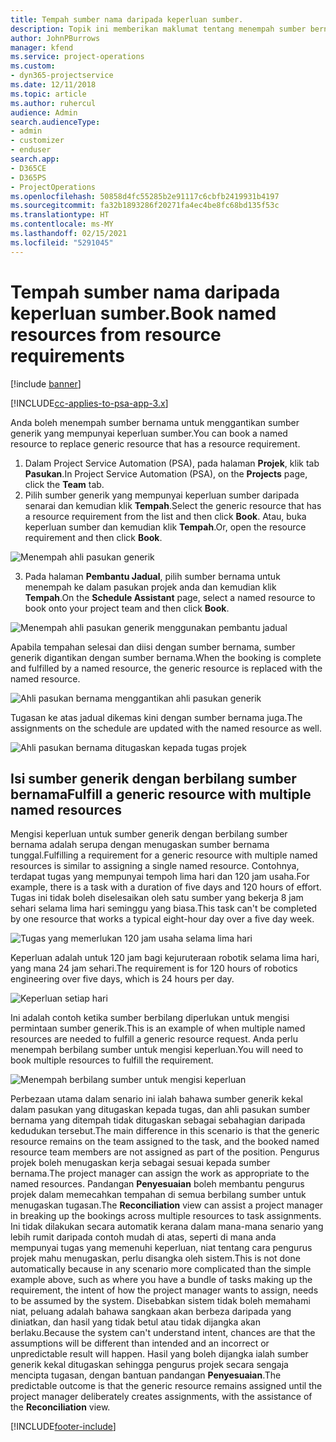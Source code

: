 ```yaml
---
title: Tempah sumber nama daripada keperluan sumber.
description: Topik ini memberikan maklumat tentang menempah sumber bernama untuk keperluan sumber generik.
author: JohnPBurrows
manager: kfend
ms.service: project-operations
ms.custom:
- dyn365-projectservice
ms.date: 12/11/2018
ms.topic: article
ms.author: ruhercul
audience: Admin
search.audienceType:
- admin
- customizer
- enduser
search.app:
- D365CE
- D365PS
- ProjectOperations
ms.openlocfilehash: 50858d4fc55285b2e91117c6cbfb2419931b4197
ms.sourcegitcommit: fa32b1893286f20271fa4ec4be8fc68bd135f53c
ms.translationtype: HT
ms.contentlocale: ms-MY
ms.lasthandoff: 02/15/2021
ms.locfileid: "5291045"
---
```

# <a name="book-named-resources-from-resource-requirements"></a><span data-ttu-id="08a86-103">Tempah sumber nama daripada keperluan sumber.</span><span class="sxs-lookup"><span data-stu-id="08a86-103">Book named resources from resource requirements</span></span>

[!include [banner](../includes/psa-now-project-operations.md)]

[!INCLUDE[cc-applies-to-psa-app-3.x](../includes/cc-applies-to-psa-app-3x.md)]

<span data-ttu-id="08a86-104">Anda boleh menempah sumber bernama untuk menggantikan sumber generik yang mempunyai keperluan sumber.</span><span class="sxs-lookup"><span data-stu-id="08a86-104">You can book a named resource to replace generic resource that has a resource requirement.</span></span>

1. <span data-ttu-id="08a86-105">Dalam Project Service Automation (PSA), pada halaman **Projek**, klik tab **Pasukan**.</span><span class="sxs-lookup"><span data-stu-id="08a86-105">In Project Service Automation (PSA), on the **Projects** page, click the **Team** tab.</span></span>
2. <span data-ttu-id="08a86-106">Pilih sumber generik yang mempunyai keperluan sumber daripada senarai dan kemudian klik **Tempah**.</span><span class="sxs-lookup"><span data-stu-id="08a86-106">Select the generic resource that has a resource requirement from the list and then click **Book**.</span></span> <span data-ttu-id="08a86-107">Atau, buka keperluan sumber dan kemudian klik **Tempah**.</span><span class="sxs-lookup"><span data-stu-id="08a86-107">Or, open the resource requirement and then click **Book**.</span></span>


![Menempah ahli pasukan generik](media/RM-how-to-14.png)


3. <span data-ttu-id="08a86-109">Pada halaman **Pembantu Jadual**, pilih sumber bernama untuk menempah ke dalam pasukan projek anda dan kemudian klik **Tempah**.</span><span class="sxs-lookup"><span data-stu-id="08a86-109">On the **Schedule Assistant** page, select a named resource to book onto your project team and then click **Book**.</span></span>

![Menempah ahli pasukan generik menggunakan pembantu jadual](media/RM-how-to-15.png)

<span data-ttu-id="08a86-111">Apabila tempahan selesai dan diisi dengan sumber bernama, sumber generik digantikan dengan sumber bernama.</span><span class="sxs-lookup"><span data-stu-id="08a86-111">When the booking is complete and fulfilled by a named resource, the generic resource is replaced with the named resource.</span></span>

![Ahli pasukan bernama menggantikan ahli pasukan generik](media/RM-how-to-16.png)

<span data-ttu-id="08a86-113">Tugasan ke atas jadual dikemas kini dengan sumber bernama juga.</span><span class="sxs-lookup"><span data-stu-id="08a86-113">The assignments on the schedule are updated with the named resource as well.</span></span>

![Ahli pasukan bernama ditugaskan kepada tugas projek](media/RM-how-to-17.png)

## <a name="fulfill-a-generic-resource-with-multiple-named-resources"></a><span data-ttu-id="08a86-115">Isi sumber generik dengan berbilang sumber bernama</span><span class="sxs-lookup"><span data-stu-id="08a86-115">Fulfill a generic resource with multiple named resources</span></span>
<span data-ttu-id="08a86-116">Mengisi keperluan untuk sumber generik dengan berbilang sumber bernama adalah serupa dengan menugaskan sumber bernama tunggal.</span><span class="sxs-lookup"><span data-stu-id="08a86-116">Fulfilling a requirement for a generic resource with multiple named resources is similar to assigning a single named resource.</span></span> <span data-ttu-id="08a86-117">Contohnya, terdapat tugas yang mempunyai tempoh lima hari dan 120 jam usaha.</span><span class="sxs-lookup"><span data-stu-id="08a86-117">For example, there is a task with a duration of five days and 120 hours of effort.</span></span> <span data-ttu-id="08a86-118">Tugas ini tidak boleh diselesaikan oleh satu sumber yang bekerja 8 jam sehari selama lima hari seminggu yang biasa.</span><span class="sxs-lookup"><span data-stu-id="08a86-118">This task can't be completed by one resource that works a typical eight-hour day over a five day week.</span></span> 

![Tugas yang memerlukan 120 jam usaha selama lima hari](media/RM-how-to-21.png)

<span data-ttu-id="08a86-120">Keperluan adalah untuk 120 jam bagi kejuruteraan robotik selama lima hari, yang mana 24 jam sehari.</span><span class="sxs-lookup"><span data-stu-id="08a86-120">The requirement is for 120 hours of robotics engineering over five days, which is 24 hours per day.</span></span>

![Keperluan setiap hari](media/RM-how-to-22.png)

<span data-ttu-id="08a86-122">Ini adalah contoh ketika sumber berbilang diperlukan untuk mengisi permintaan sumber generik.</span><span class="sxs-lookup"><span data-stu-id="08a86-122">This is an example of when multiple named resources are needed to fulfill a generic resource request.</span></span> <span data-ttu-id="08a86-123">Anda perlu menempah berbilang sumber untuk mengisi keperluan.</span><span class="sxs-lookup"><span data-stu-id="08a86-123">You will need to book multiple resources to fulfill the requirement.</span></span>

![Menempah berbilang sumber untuk mengisi keperluan](media/RM-how-to-23.png)

<span data-ttu-id="08a86-125">Perbezaan utama dalam senario ini ialah bahawa sumber generik kekal dalam pasukan yang ditugaskan kepada tugas, dan ahli pasukan sumber bernama yang ditempah tidak ditugaskan sebagai sebahagian daripada kedudukan tersebut.</span><span class="sxs-lookup"><span data-stu-id="08a86-125">The main difference in this scenario is that the generic resource remains on the team assigned to the task, and the booked named resource team members are not assigned as part of the position.</span></span> <span data-ttu-id="08a86-126">Pengurus projek boleh menugaskan kerja sebagai sesuai kepada sumber bernama.</span><span class="sxs-lookup"><span data-stu-id="08a86-126">The project manager can assign the work as appropriate to the named resources.</span></span> <span data-ttu-id="08a86-127">Pandangan **Penyesuaian** boleh membantu pengurus projek dalam memecahkan tempahan di semua berbilang sumber untuk menugaskan tugasan.</span><span class="sxs-lookup"><span data-stu-id="08a86-127">The **Reconciliation** view can assist a project manager in breaking up the bookings across multiple resources to task assignments.</span></span> <span data-ttu-id="08a86-128">Ini tidak dilakukan secara automatik kerana dalam mana-mana senario yang lebih rumit daripada contoh mudah di atas, seperti di mana anda mempunyai tugas yang memenuhi keperluan, niat tentang cara pengurus projek mahu menugaskan, perlu disangka oleh sistem.</span><span class="sxs-lookup"><span data-stu-id="08a86-128">This is not done automatically because in any scenario more complicated than the simple example above, such as where you have a bundle of tasks making up the requirement, the intent of how the project manager wants to assign, needs to be assumed by the system.</span></span> <span data-ttu-id="08a86-129">Disebabkan sistem tidak boleh memahami niat, peluang adalah bahawa sangkaan akan berbeza daripada yang diniatkan, dan hasil yang tidak betul atau tidak dijangka akan berlaku.</span><span class="sxs-lookup"><span data-stu-id="08a86-129">Because the system can't understand intent, chances are that the assumptions will be different than intended and an incorrect or unpredictable result will happen.</span></span> <span data-ttu-id="08a86-130">Hasil yang boleh dijangka ialah sumber generik kekal ditugaskan sehingga pengurus projek secara sengaja mencipta tugasan, dengan bantuan pandangan **Penyesuaian**.</span><span class="sxs-lookup"><span data-stu-id="08a86-130">The predictable outcome is that the generic resource remains assigned until the project manager deliberately creates assignments, with the assistance of the **Reconciliation** view.</span></span>




[!INCLUDE[footer-include](../includes/footer-banner.md)]
